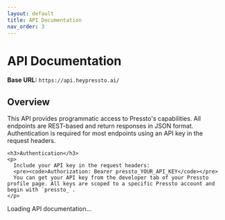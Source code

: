 ```yaml
---
layout: default
title: API Documentation
nav_order: 3
---
```


<link rel="stylesheet" href="{{ site.baseurl }}/assets/css/openapi.css" />

<div class="api-intro">
  <h1>API Documentation</h1>
  
  <div class="base-url-container">
    <strong>Base URL:</strong>
    <code>https://api.heypressto.ai/</code>
  </div>

  <div class="api-description">
    <h2>Overview</h2>
    <p>
      This API provides programmatic access to Pressto's capabilities. All endpoints 
      are REST-based and return responses in JSON format. Authentication is required 
      for most endpoints using an API key in the request headers.
    </p>

    <h3>Authentication</h3>
    <p>
      Include your API key in the request headers:
      <pre><code>Authorization: Bearer pressto_YOUR_API_KEY</code></pre>
      You can get your API key from the developer tab of your Pressto profile page. All keys are scoped to a specific Pressto account and begin with `pressto_`.
    </p>

  </div>
</div>

<div id="api-container">Loading API documentation...</div>

<script src="{{ site.baseurl }}/assets/js/openapi-loader.js"></script>
<script>
  document.addEventListener("DOMContentLoaded", () => {
    const viewer = new OpenAPIViewer(
      "api-container",
      "https://api.heypressto.ai/api-docs"
    );
    viewer.load();
  });
</script>
